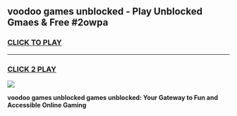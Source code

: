 
## voodoo games unblocked - Play Unblocked Gmaes & Free #2owpa
<h3>
<a href="https://premium.freeplayer.one?title=voodoo_games_unblocked&ref=03M">CLICK TO PLAY</a></h3>
<hr>

<h3>
<a href="https://premium.freeplayer.one?title=voodoo_games_unblocked&ref=03M">CLICK 2 PLAY</a>
  
</h3>

<a href="https://premium.freeplayer.one?title=voodoo_games_unblocked&ref=03M"><img src="https://clearcache.store/games.png"></a>


**voodoo games unblocked games unblocked: Your Gateway to Fun and Accessible Online Gaming**
